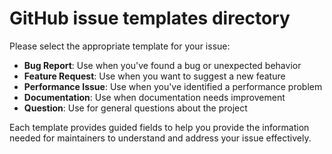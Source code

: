 # GitHub issue templates directory

Please select the appropriate template for your issue:

- **Bug Report**: Use when you've found a bug or unexpected behavior
- **Feature Request**: Use when you want to suggest a new feature
- **Performance Issue**: Use when you've identified a performance problem
- **Documentation**: Use when documentation needs improvement
- **Question**: Use for general questions about the project

Each template provides guided fields to help you provide the information needed for maintainers to understand and address your issue effectively.
